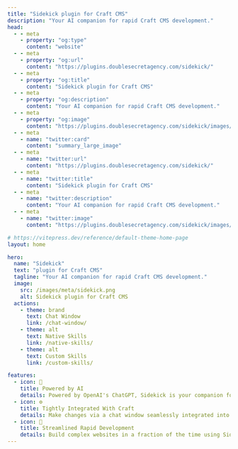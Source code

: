 ```yaml
---
title: "Sidekick plugin for Craft CMS"
description: "Your AI companion for rapid Craft CMS development."
head:
  - - meta
    - property: "og:type"
      content: "website"
  - - meta
    - property: "og:url"
      content: "https://plugins.doublesecretagency.com/sidekick/"
  - - meta
    - property: "og:title"
      content: "Sidekick plugin for Craft CMS"
  - - meta
    - property: "og:description"
      content: "Your AI companion for rapid Craft CMS development."
  - - meta
    - property: "og:image"
      content: "https://plugins.doublesecretagency.com/sidekick/images/meta/sidekick.png"
  - - meta
    - name: "twitter:card"
      content: "summary_large_image"
  - - meta
    - name: "twitter:url"
      content: "https://plugins.doublesecretagency.com/sidekick/"
  - - meta
    - name: "twitter:title"
      content: "Sidekick plugin for Craft CMS"
  - - meta
    - name: "twitter:description"
      content: "Your AI companion for rapid Craft CMS development."
  - - meta
    - name: "twitter:image"
      content: "https://plugins.doublesecretagency.com/sidekick/images/meta/sidekick.png"

# https://vitepress.dev/reference/default-theme-home-page
layout: home

hero:
  name: "Sidekick"
  text: "plugin for Craft CMS"
  tagline: "Your AI companion for rapid Craft CMS development."
  image:
    src: /images/meta/sidekick.png
    alt: Sidekick plugin for Craft CMS
  actions:
    - theme: brand
      text: Chat Window
      link: /chat-window/
    - theme: alt
      text: Native Skills
      link: /native-skills/
    - theme: alt
      text: Custom Skills
      link: /custom-skills/

features:
  - icon: 🤖
    title: Powered by AI
    details: Powered by OpenAI's ChatGPT, Sidekick is your companion for Craft CMS development.
  - icon: ⚙️
    title: Tightly Integrated With Craft
    details: Make changes via a chat window seamlessly integrated into the Craft control panel.
  - icon: 🚀
    title: Streamlined Rapid Development
    details: Build complex websites in a fraction of the time using Sidekick's super powers.
---
```

